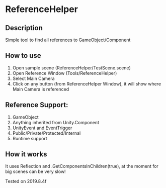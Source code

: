 # ReferenceHelper
## Description

Simple tool to find all references to GameObject/Component
## How to use
1. Open sample scene (ReferenceHelper/TestScene.scene)
2. Open Reference Window (Tools/ReferenceHelper)
3. Select Main Camera
4. Click on any button (from ReferenceHelper Window), it will show where Main Camera is referenced

## Reference Support:
1. GameObject
2. Anything inherited from Unity.Component
3. UnityEvent and EventTrigger
4. Public/Private/Protected/Internal
5. Runtime support

## How it works
It uses Reflection and .GetComponentsInChildren<Component>(true), at the moment for big scenes can be very slow!

Tested on 2019.8.4f